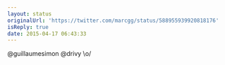 ```yaml
---
layout: status
originalUrl: 'https://twitter.com/marcgg/status/588955939920818176'
isReply: true
date: 2015-04-17 06:43:33
---
```


@guillaumesimon @drivy \o/
